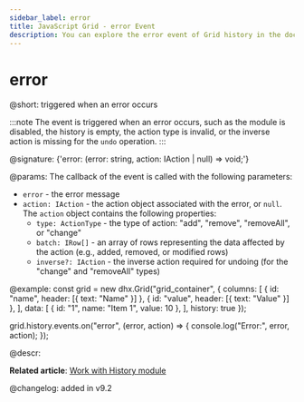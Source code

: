 ```yaml
---
sidebar_label: error
title: JavaScript Grid - error Event 
description: You can explore the error event of Grid history in the documentation of the DHTMLX JavaScript UI library. Browse developer guides and API reference, try out code examples and live demos, and download a free 30-day evaluation version of DHTMLX Suite.
---
```


# error

@short: triggered when an error occurs

:::note
The event is triggered when an error occurs, such as the module is disabled, the history is empty, the action type is invalid, or the inverse action is missing for the `undo` operation.
:::

@signature: {'error: (error: string, action: IAction | null) => void;'}

@params:
The callback of the event is called with the following parameters:
- `error` - the error message
- `action: IAction` - the action object associated with the error, or `null`. The `action` object contains the following properties:
    - `type: ActionType` - the type of action: "add", "remove", "removeAll", or "change"
    - `batch: IRow[]` - an array of rows representing the data affected by the action (e.g., added, removed, or modified rows)
    - `inverse?: IAction` - the inverse action required for undoing (for the "change" and "removeAll" types)
    
@example:
const grid = new dhx.Grid("grid_container", {
    columns: [
        { id: "name", header: [{ text: "Name" }] },
        { id: "value", header: [{ text: "Value" }] },
    ],
    data: [
        { id: "1", name: "Item 1", value: 10 },
    ],
    history: true
});

grid.history.events.on("error", (error, action) => {
    console.log("Error:", error, action);
});

@descr:

**Related article**: [Work with History module](grid/usage_history.md)


@changelog:
added in v9.2